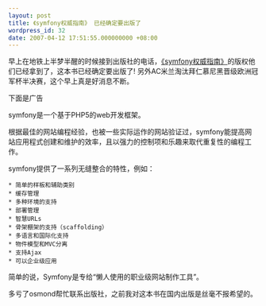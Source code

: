 ```yaml
---
layout: post
title: 《symfony权威指南》 已经确定要出版了
wordpress_id: 32
date: 2007-04-12 17:51:55.000000000 +08:00
---
```

早上在地铁上半梦半醒的时候接到出版社的电话，<a href="http://www.symfony-project.cn/book/start">《symfony权威指南》</a>的版权他们已经拿到了，这本书已经确定要出版了! 另外AC米兰淘汰拜仁慕尼黑晋级欧洲冠军杯半决赛，这个早上真是好消息不断。

下面是广告

symfony是一个基于PHP5的web开发框架。

根据最佳的网站编程经验，也被一些实际运作的网站验证过，symfony能提高网站应用程式创建和维护的效率，且以强力的控制项和乐趣来取代重复性的编程工作。

symfony提供了一系列无缝整合的特性，例如：

    * 简单的样板和辅助类别
    * 缓存管理
    * 多种环境的支持
    * 部署管理
    * 智慧URLs
    * 骨架棚架的支持（scaffolding）
    * 多语言和国际化支持
    * 物件模型和MVC分离
    * 支持Ajax
    * 可以企业级应用 

简单的说，Symfony是专给“懒人使用的职业级网站制作工具”。 

多亏了osmond帮忙联系出版社，之前我对这本书在国内出版是丝毫不报希望的。

